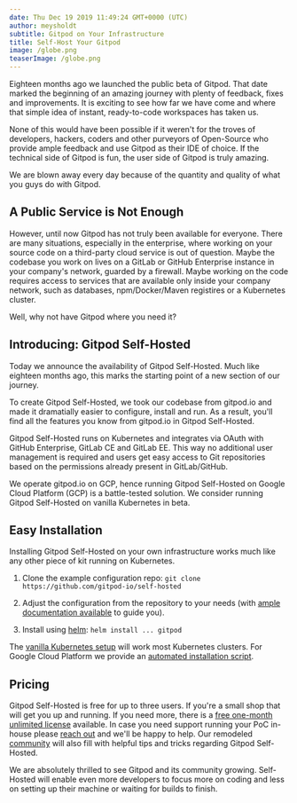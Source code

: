 ```yaml
---
date: Thu Dec 19 2019 11:49:24 GMT+0000 (UTC)
author: meysholdt
subtitle: Gitpod on Your Infrastructure
title: Self-Host Your Gitpod
image: /globe.png
teaserImage: /globe.png
---
```


Eighteen months ago we launched the public beta of Gitpod.
That date marked the beginning of an amazing journey with plenty of feedback, fixes and improvements.
It is exciting to see how far we have come and where that simple idea of instant, ready-to-code workspaces has taken us.

None of this would have been possible if it weren't for the troves of developers, hackers, coders and other purveyors of Open-Source who provide ample feedback and use Gitpod as their IDE of choice.
If the technical side of Gitpod is fun, the user side of Gitpod is truly amazing.

We are blown away every day because of the quantity and quality of what you guys do with Gitpod.

## A Public Service is Not Enough

However, until now Gitpod has not truly been available for everyone.
There are many situations, especially in the enterprise, where working on your source code on a third-party cloud service is out of question.
Maybe the codebase you work on lives on a GitLab or GitHub Enterprise instance in your company's network, guarded by a firewall.
Maybe working on the code requires access to services that are available only inside your company network, such as databases, npm/Docker/Maven registires or a Kubernetes cluster.

Well, why not have Gitpod where you need it?

## Introducing: Gitpod Self-Hosted

Today we announce the availability of Gitpod Self-Hosted.
Much like eighteen months ago, this marks the starting point of a new section of our journey.

To create Gitpod Self-Hosted, we took our codebase from gitpod.io and made it dramatially easier to configure, install and run.
As a result, you'll find all the features you know from gitpod.io in Gitpod Self-Hosted.

Gitpod Self-Hosted runs on Kubernetes and integrates via OAuth with GitHub Enterprise, GitLab CE and GitLab EE.
This way no additional user management is required and users get easy access to Git repositories based on the permissions already present in GitLab/GitHub.

We operate gitpod.io on GCP, hence running Gitpod Self-Hosted on Google Cloud Platform (GCP) is a battle-tested solution.
We consider running Gitpod Self-Hosted on vanilla Kubernetes in beta.

## Easy Installation

Installing Gitpod Self-Hosted on your own infrastructure works much like any other piece of kit running on Kubernetes.

1. Clone the example configuration repo: `git clone https://github.com/gitpod-io/self-hosted`

2. Adjust the configuration from the repository to your needs (with [ample documentation available](/docs/self-hosted/latest/self-hosted/) to guide you).

3. Install using [helm](https://helm.sh/): `helm install ... gitpod`

The [vanilla Kubernetes setup](/docs/self-hosted/latest/install/install-on-kubernetes/) will work most Kubernetes clusters.
For Google Cloud Platform we provide an [automated installation script](/docs/self-hosted/latest/install/11-install-on-gcp_script/).

## Pricing

Gitpod Self-Hosted is free for up to three users. If you're a small shop that will get you up and running.
If you need more, there is a [free one-month unlimited license](https://gitpod.io/selfhosted-trial) available.
In case you need support running your PoC in-house please [reach out](mailto:contact@gitpod.io) and we'll be happy to help.
Our remodeled [community](https://community.gitpod.io/) will also fill with helpful tips and tricks regarding Gitpod Self-Hosted.

We are absolutely thrilled to see Gitpod and its community growing.
Self-Hosted will enable even more developers to focus more on coding and less on setting up their machine or waiting for builds to finish.
